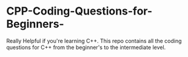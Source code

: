 # CPP-Coding-Questions-for-Beginners-
Really Helpful if you're learning C++. This repo contains all the coding questions for C++ from the beginner's to the intermediate level.
